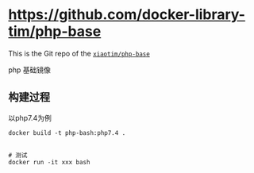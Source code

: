 # https://github.com/docker-library-tim/php-base

This is the Git repo of the  [`xiaotim/php-base`](https://hub.docker.com/r/xiaotim/php-base)

php 基础镜像

## 构建过程

以php7.4为例

```
docker build -t php-bash:php7.4 .


# 测试
docker run -it xxx bash

```